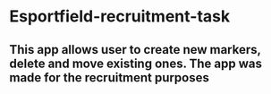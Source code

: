 # Esportfield-recruitment-task


## This app allows user to create new markers, delete and move existing ones. The app was made for the recruitment purposes
